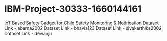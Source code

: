 # IBM-Project-30333-1660144161
IoT Based Safety Gadget for Child Safety Monitoring &amp; Notification
Dataset Link - abarna2002
Dataset Link - bhavia123
Dataset Link - sivakarthika2002
Dataset Link - devianju
